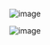 ![image](https://github.com/user-attachments/assets/60c2d4d8-1179-49eb-8e61-ce46ebf2cec2)

![image](https://github.com/user-attachments/assets/13a19db5-67ff-46f3-8af7-853cc4141302)
